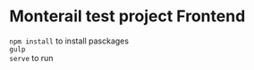 Monterail test project Frontend
============================
<code>npm install</code> to install pasckages<br>
<code>gulp serve</code> to run

